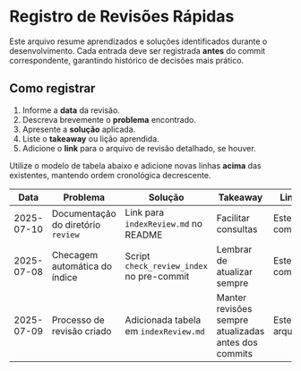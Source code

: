 # Registro de Revisões Rápidas

Este arquivo resume aprendizados e soluções identificados durante o desenvolvimento. Cada entrada deve ser registrada **antes** do commit correspondente, garantindo histórico de decisões mais prático.

## Como registrar

1. Informe a **data** da revisão.
2. Descreva brevemente o **problema** encontrado.
3. Apresente a **solução** aplicada.
4. Liste o **takeaway** ou lição aprendida.
5. Adicione o **link** para o arquivo de revisão detalhado, se houver.

Utilize o modelo de tabela abaixo e adicione novas linhas **acima** das existentes, mantendo ordem cronológica decrescente.

| Data | Problema | Solução | Takeaway | Link |
| ---- | -------- | --------- | -------- | ---- |
| 2025-07-10 | Documentação do diretório `review` | Link para `indexReview.md` no README | Facilitar consultas | Este commit |
| 2025-07-08 | Checagem automática do índice | Script `check_review_index` no pre-commit | Lembrar de atualizar sempre | Este commit |
| 2025-07-09 | Processo de revisão criado | Adicionada tabela em `indexReview.md` | Manter revisões sempre atualizadas antes dos commits | Este arquivo |
